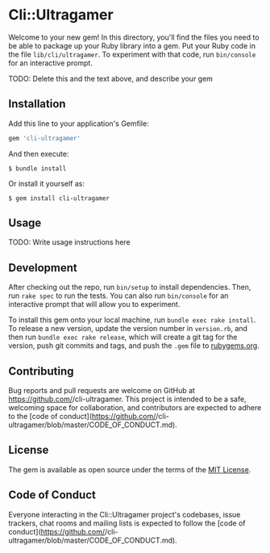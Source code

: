 # Cli::Ultragamer

Welcome to your new gem! In this directory, you'll find the files you need to be able to package up your Ruby library into a gem. Put your Ruby code in the file `lib/cli/ultragamer`. To experiment with that code, run `bin/console` for an interactive prompt.

TODO: Delete this and the text above, and describe your gem

## Installation

Add this line to your application's Gemfile:

```ruby
gem 'cli-ultragamer'
```

And then execute:

    $ bundle install

Or install it yourself as:

    $ gem install cli-ultragamer

## Usage

TODO: Write usage instructions here

## Development

After checking out the repo, run `bin/setup` to install dependencies. Then, run `rake spec` to run the tests. You can also run `bin/console` for an interactive prompt that will allow you to experiment.

To install this gem onto your local machine, run `bundle exec rake install`. To release a new version, update the version number in `version.rb`, and then run `bundle exec rake release`, which will create a git tag for the version, push git commits and tags, and push the `.gem` file to [rubygems.org](https://rubygems.org).

## Contributing

Bug reports and pull requests are welcome on GitHub at https://github.com/<github username>/cli-ultragamer. This project is intended to be a safe, welcoming space for collaboration, and contributors are expected to adhere to the [code of conduct](https://github.com/<github username>/cli-ultragamer/blob/master/CODE_OF_CONDUCT.md).


## License

The gem is available as open source under the terms of the [MIT License](https://opensource.org/licenses/MIT).

## Code of Conduct

Everyone interacting in the Cli::Ultragamer project's codebases, issue trackers, chat rooms and mailing lists is expected to follow the [code of conduct](https://github.com/<github username>/cli-ultragamer/blob/master/CODE_OF_CONDUCT.md).
